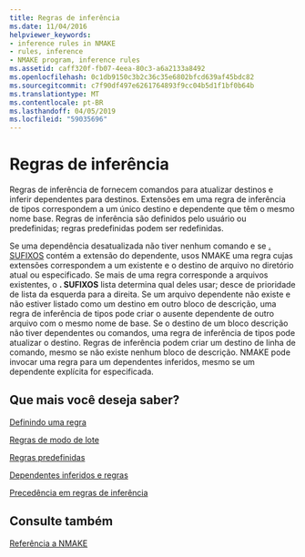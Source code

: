 ```yaml
---
title: Regras de inferência
ms.date: 11/04/2016
helpviewer_keywords:
- inference rules in NMAKE
- rules, inference
- NMAKE program, inference rules
ms.assetid: caff320f-fb07-4eea-80c3-a6a2133a8492
ms.openlocfilehash: 0c1db9150c3b2c36c35e6802bfcd639af45bdc82
ms.sourcegitcommit: c7f90df497e6261764893f9cc04b5d1f1bf0b64b
ms.translationtype: MT
ms.contentlocale: pt-BR
ms.lasthandoff: 04/05/2019
ms.locfileid: "59035696"
---
```

# <a name="inference-rules"></a>Regras de inferência

Regras de inferência de fornecem comandos para atualizar destinos e inferir dependentes para destinos. Extensões em uma regra de inferência de tipos correspondem a um único destino e dependente que têm o mesmo nome base. Regras de inferência são definidos pelo usuário ou predefinidas; regras predefinidas podem ser redefinidas.

Se uma dependência desatualizada não tiver nenhum comando e se [. SUFIXOS](dot-directives.md) contém a extensão do dependente, usos NMAKE uma regra cujas extensões correspondem a um existente e o destino de arquivo no diretório atual ou especificado. Se mais de uma regra corresponde a arquivos existentes, o **. SUFIXOS** lista determina qual deles usar; desce de prioridade de lista da esquerda para a direita. Se um arquivo dependente não existe e não estiver listado como um destino em outro bloco de descrição, uma regra de inferência de tipos pode criar o ausente dependente de outro arquivo com o mesmo nome de base. Se o destino de um bloco descrição não tiver dependentes ou comandos, uma regra de inferência de tipos pode atualizar o destino. Regras de inferência podem criar um destino de linha de comando, mesmo se não existe nenhum bloco de descrição. NMAKE pode invocar uma regra para um dependentes inferidos, mesmo se um dependente explícita for especificada.

## <a name="what-do-you-want-to-know-more-about"></a>Que mais você deseja saber?

[Definindo uma regra](defining-a-rule.md)

[Regras de modo de lote](batch-mode-rules.md)

[Regras predefinidas](predefined-rules.md)

[Dependentes inferidos e regras](inferred-dependents-and-rules.md)

[Precedência em regras de inferência](precedence-in-inference-rules.md)

## <a name="see-also"></a>Consulte também

[Referência a NMAKE](nmake-reference.md)